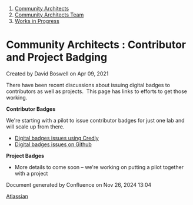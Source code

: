 1. [Community Architects](index.html)
2. [Community Architects Team](Community-Architects-Team_20545564.html)
3. [Works in Progress](Works-in-Progress_20561000.html)

# Community Architects : Contributor and Project Badging

Created by David Boswell on Apr 09, 2021

There have been recent discussions about issuing digital badges to contributors as well as projects.  This page has links to efforts to get those working.

**Contributor Badges**

We're starting with a pilot to issue contributor badges for just one lab and will scale up from there.

- [Digital badges issues using Credly](https://www.credly.com/org/the-linux-foundation/badge/baf-lab-contributor)
- [Digital badges issues on Github](https://github.com/hyperledger-labs/blockchain-automation-framework)

**Project Badges**

- More details to come soon – we're working on putting a pilot together with a project

Document generated by Confluence on Nov 26, 2024 13:04

[Atlassian](http://www.atlassian.com/)
